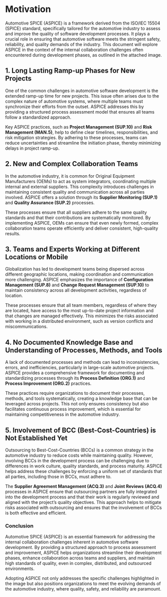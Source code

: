 # Motivation

Automotive SPICE (ASPICE) is a framework derived from the ISO/IEC 15504 (SPICE) standard, specifically tailored for the automotive industry to assess and improve the quality of software development processes. It plays a crucial role in ensuring that automotive software meets the stringent safety, reliability, and quality demands of the industry. This document will explore ASPICE in the context of the internal collaboration challenges often encountered during development phases, as outlined in the attached image.

## 1. **Long Lasting Ramp-up Phases for New Projects**

One of the common challenges in automotive software development is the extended ramp-up time for new projects. This issue often arises due to the complex nature of automotive systems, where multiple teams must synchronize their efforts from the outset. ASPICE addresses this by providing a structured process assessment model that ensures all teams follow a standardized approach. 

Key ASPICE practices, such as **Project Management (SUP.10)** and **Risk Management (MAN.5)**, help to define clear timelines, responsibilities, and risk mitigation strategies. By adhering to these processes, teams can reduce uncertainties and streamline the initiation phase, thereby minimizing delays in project ramp-up.

## 2. **New and Complex Collaboration Teams**

In the automotive industry, it is common for Original Equipment Manufacturers (OEMs) to act as system integrators, coordinating multiple internal and external suppliers. This complexity introduces challenges in maintaining consistent quality and communication across all parties involved. ASPICE offers a solution through its **Supplier Monitoring (SUP.1)** and **Quality Assurance (SUP.2)** processes.

These processes ensure that all suppliers adhere to the same quality standards and that their contributions are systematically monitored. By implementing ASPICE, OEMs can ensure that even newly formed, complex collaboration teams operate efficiently and deliver consistent, high-quality results.

## 3. **Teams and Experts Working at Different Locations or Mobile**

Globalization has led to development teams being dispersed across different geographic locations, making coordination and communication more challenging. ASPICE emphasizes the importance of **Configuration Management (SUP.8)** and **Change Request Management (SUP.10)** to maintain consistency across all development activities, regardless of location.

These processes ensure that all team members, regardless of where they are located, have access to the most up-to-date project information and that changes are managed effectively. This minimizes the risks associated with working in a distributed environment, such as version conflicts and miscommunications.

## 4. **No Documented Knowledge Base and Understanding of Processes, Methods, and Tools**

A lack of documented processes and methods can lead to inconsistencies, errors, and inefficiencies, particularly in large-scale automotive projects. ASPICE provides a comprehensive framework for documenting and standardizing processes through its **Process Definition (ORG.1)** and **Process Improvement (ORG.2)** practices.

These practices require organizations to document their processes, methods, and tools systematically, creating a knowledge base that can be leveraged across projects. This not only ensures consistency but also facilitates continuous process improvement, which is essential for maintaining competitiveness in the automotive industry.

## 5. **Involvement of BCC (Best-Cost-Countries) is Not Established Yet**

Outsourcing to Best-Cost-Countries (BCCs) is a common strategy in the automotive industry to reduce costs while maintaining quality. However, involving BCCs in the development process can be challenging due to differences in work culture, quality standards, and process maturity. ASPICE helps address these challenges by enforcing a uniform set of standards that all parties, including those in BCCs, must adhere to.

The **Supplier Agreement Management (ACQ.3)** and **Joint Reviews (ACQ.4)** processes in ASPICE ensure that outsourcing partners are fully integrated into the development process and that their work is regularly reviewed and aligned with the project’s quality objectives. This approach helps to mitigate risks associated with outsourcing and ensures that the involvement of BCCs is both effective and efficient.

### Conclusion

Automotive SPICE (ASPICE) is an essential framework for addressing the internal collaboration challenges inherent in automotive software development. By providing a structured approach to process assessment and improvement, ASPICE helps organizations streamline their development phases, enhance collaboration across teams and suppliers, and maintain high standards of quality, even in complex, distributed, and outsourced environments.

Adopting ASPICE not only addresses the specific challenges highlighted in the image but also positions organizations to meet the evolving demands of the automotive industry, where quality, safety, and reliability are paramount.